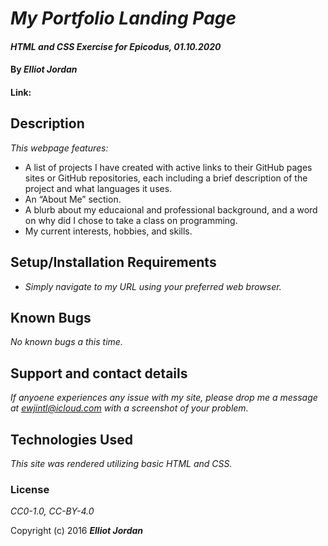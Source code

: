 # _My Portfolio Landing Page_

#### _HTML and CSS Exercise for Epicodus, 01.10.2020_

#### By _**Elliot Jordan**_

#### Link: _<github-pages URL>_

## Description

_This webpage features:_

* A list of projects I have created with active links to their GitHub pages sites or GitHub repositories, each including a brief description of the project and what languages it uses.
* An “About Me” section.
* A blurb about my educaional and professional background, and a word on why did I chose to take a class on programming.
* My current interests, hobbies, and skills.

## Setup/Installation Requirements

* _Simply navigate to my URL using your preferred web browser._

## Known Bugs

_No known bugs a this time._

## Support and contact details

_If anyoene experiences any issue with my site, please drop me a message at ewjintl@icloud.com with a screenshot of your problem._

## Technologies Used

_This site was rendered utilizing basic HTML and CSS._

### License

*CC0-1.0, CC-BY-4.0*

Copyright (c) 2016 **_Elliot Jordan_**